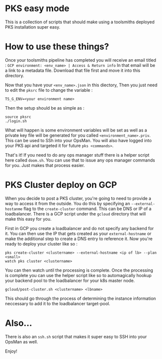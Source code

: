 # PKS easy mode

This is a collection of scripts that should make using a toolsmiths deployed PKS installation super easy.  

# How to use these things?

Once your toolsmiths pipeline has completed you will receive an email titled : `GCP environment: <env_name> | Access & Return info`  In that email will be a link to a metadata file. Download that file first and move it into this directory. 

Now that you have your `<env_name>.json` in this diectory, Then you just need to edit the `pksrc` file to change the variable : 
```
TS_G_ENV=<your environment name>
```

Then the setup should be as simple as : 

```
source pksrc
./login.sh
```

What will happen is some environment variables will be set as well as a private key file will be generated for you called `<environment_name>.priv`.  This can be used to SSh into your OpsMan.  You will also have logged into your PKS api and targeted it for future `pks <commands>`.

That's it!  If you need to do any ops manager stuff there is a helper script here called `doom.sh`.  You can use that to issue any ops manager commands for you. Just makes that process easier.

# PKS Cluster deploy on GCP

When you decide to post a PKS cluster, you're going to need to provide a way to access it from the outside.  You do this by specifying an `--external-hostanme` flag to the `create-cluster` command.  This can be DNS or IP of a loadbalancer.  There is a GCP script under the `gcloud` directory that will make this easy for you.  

First in GCP you create a loadbalancer and do not specify any backend for it.  You can then use the IP that gets created as your `external-hostname` or make the additional step to create a DNS entry to reference it.  Now you're ready to deploy your cluster like so :

```
pks create-cluster <clustername> --external-hostname <ip of lb> --plan <small>
watch pks cluster <clustername>
```

You can then watch until the processing is complete.  Once the processing is complete you can use the helper script like so to automagically hookup your backend pool to the loadbalancer for your k8s master node.

```
gcloud/post-cluster.sh <clustername> <lbname>
```

This should go through the process of determining the instance information neccessary to add it to the loadbalancer target-pool.

# Also...

There is also an `ssh.sh` script that makes it super easy to SSH into your OpsMan as well.

Enjoy!
